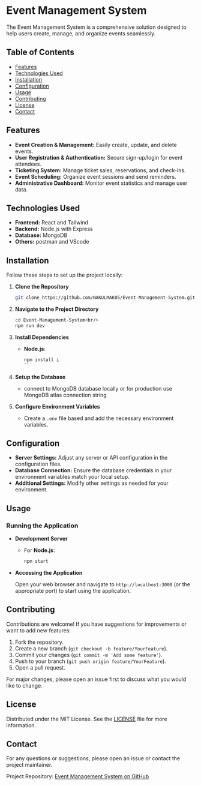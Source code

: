 # Event Management System

The Event Management System is a comprehensive solution designed to help users create, manage, and organize events seamlessly.

## Table of Contents

- [Features](#features)
- [Technologies Used](#technologies-used)
- [Installation](#installation)
- [Configuration](#configuration)
- [Usage](#usage)
- [Contributing](#contributing)
- [License](#license)
- [Contact](#contact)

## Features

- **Event Creation & Management:** Easily create, update, and delete events.
- **User Registration & Authentication:** Secure sign-up/login for event attendees.
- **Ticketing System:** Manage ticket sales, reservations, and check-ins.
- **Event Scheduling:** Organize event sessions and send reminders.
- **Administrative Dashboard:** Monitor event statistics and manage user data.

## Technologies Used

- **Frontend:** React and Tailwind
- **Backend:** Node.js with Express
- **Database:** MongoDB
- **Others:** postman and VScode<br/>

## Installation

Follow these steps to set up the project locally:

1. **Clone the Repository**
   ```bash
   git clone https://github.com/NAKULMAK05/Event-Management-System.git
   ```
2. **Navigate to the Project Directory**
   ```bash
   cd Event-Management-System<br/>
   npm run dev
   ```
3. **Install Dependencies**

   - **Node.js**:
     ```bash
     npm install i 
     ``
4. **Setup the Database**

   - connect to MongoDB database locally or for production use MongoDB atlas connection string

5. **Configure Environment Variables**

   - Create a `.env` file based and add the necessary environment variables.

## Configuration

- **Server Settings:** Adjust any server or API configuration in the configuration files.
- **Database Connection:** Ensure the database credentials in your environment variables match your local setup.
- **Additional Settings:** Modify other settings as needed for your environment.

## Usage

### Running the Application

- **Development Server**

  - For **Node.js**:
    ```bash
    npm start


- **Accessing the Application**

  Open your web browser and navigate to `http://localhost:3000` (or the appropriate port) to start using the application.

## Contributing

Contributions are welcome! If you have suggestions for improvements or want to add new features:

1. Fork the repository.
2. Create a new branch (`git checkout -b feature/YourFeature`).
3. Commit your changes (`git commit -m 'Add some feature'`).
4. Push to your branch (`git push origin feature/YourFeature`).
5. Open a pull request.

For major changes, please open an issue first to discuss what you would like to change.

## License

Distributed under the MIT License. See the [LICENSE](LICENSE) file for more information.

## Contact

For any questions or suggestions, please open an issue or contact the project maintainer.

Project Repository: [Event Management System on GitHub](https://github.com/NAKULMAK05/Event-Management-System)

